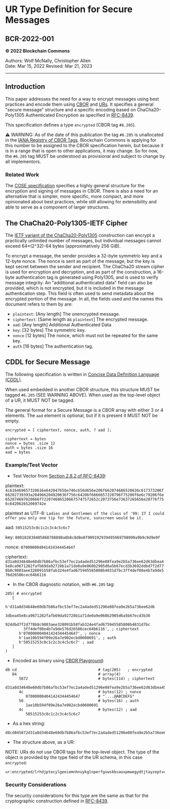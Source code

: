 # UR Type Definition for Secure Messages

## BCR-2022-001

**© 2022 Blockchain Commons**

Authors: Wolf McNally, Christopher Allen<br/>
Date: Mar 15, 2022
Revised: Mar 21, 2023

---

## Introduction

This paper addresses the need for a way to encrypt messages using best practices and encode them using [CBOR](https://cbor.io/) and [URs](https://github.com/BlockchainCommons/Research/blob/master/papers/bcr-2020-005-ur.md). It specifies a general "secure message" structure and a specific encoding based on ChaCha20-Poly1305 Authenticated Encryption as specified in [RFC-8439](https://datatracker.ietf.org/doc/html/rfc8439).

This specification defines a type `encrypted` (CBOR tag `#6.205`).

⚠️ WARNING: As of the date of this publication the tag `#6.205` is unallocated in the [IANA Registry of CBOR Tags](https://www.iana.org/assignments/cbor-tags/cbor-tags.xhtml). Blockchain Commons is applying for this number to be assigned to the CBOR specification herein, but because it is in a range that is open to other applications, it may change. So for now, the `#6.205` tag MUST be understood as provisional and subject to change by all implementors.

### Related Work

The [COSE specification](https://datatracker.ietf.org/doc/draft-ietf-cose-rfc8152bis-struct/) specifies a highly general structure for the encryption and signing of messages in CBOR. There is also a need for an alternative that is simpler, more specific, more compact, and more opinionated about best practices, while still allowing for extensibility and able to serve as a component of larger structures.

## The ChaCha20-Poly1305-IETF Cipher

The [IETF variant of the ChaCha20-Poly1305](https://datatracker.ietf.org/doc/html/rfc8439) construction can encrypt a practically unlimited number of messages, but individual messages cannot exceed 64*(2^32)-64 bytes (approximatively 256 GiB).

To encrypt a message, the sender provides a 32-byte symmetric key and a 12-byte nonce. The nonce is sent as part of the message, but the key is kept secret between the sender and recipient. The ChaCha20 stream cipher is used for encryption and decryption, and as part of the construction, a 16-byte authentication tag is generated using Poly1305, and is used to verify message integrity. An "additional authenticated data" field can also be provided, which is not encrypted, but it is included in the message authentication step. This field is often used to send metadata about the encrypted portion of the message. In all, the fields used and the names this document refers to them by are:

* `plaintext`: [Any length] The unencrypted message.
* `ciphertext`: [Same length as `plaintext`] The encrypted message.
* `aad`: [Any length] Additional Authenticated Data
* `key`: [32 bytes] The symmetric key.
* `nonce` [12 bytes] The nonce, which must not be repeated for the same key.
* `auth` [16 bytes] The authentication tag.

## CDDL for Secure Message

The following specification is written in [Concise Data Definition Language (CDDL)](https://tools.ietf.org/html/rfc8610).

When used embedded in another CBOR structure, this structure MUST be tagged `#6.205` (SEE WARNING ABOVE). When used as the top-level object of a UR, it MUST NOT be tagged.

The general format for a Secure Message is a CBOR array with either 3 or 4 elements. The `aad` element is optional, but if it is present it MUST NOT be empty.

```
encrypted = [ ciphertext, nonce, auth, ? aad ];

ciphertext = bytes
nonce = bytes .size 12
auth = bytes .size 16
aad = bytes
```

### Example/Test Vector

* Test Vector from [Section 2.8.2 of RFC-8439](https://datatracker.ietf.org/doc/html/rfc8439#section-2.8.2):

plaintext: `4c616469657320616e642047656e746c656d656e206f662074686520636c617373206f66202739393a204966204920636f756c64206f6666657220796f75206f6e6c79206f6e652074697020666f7220746865206675747572652c2073756e73637265656e20776f756c642062652069742e`

plaintext as UTF-8: `Ladies and Gentlemen of the class of '99: If I could offer you only one tip for the future, sunscreen would be it.`

aad: `50515253c0c1c2c3c4c5c6c7`

key: `808182838485868788898a8b8c8d8e8f909192939495969798999a9b9c9d9e9f`

nonce: `070000004041424344454647`

ciphertext: `d31a8d34648e60db7b86afbc53ef7ec2a4aded51296e08fea9e2b5a736ee62d63dbea45e8ca9671282fafb69da92728b1a71de0a9e060b2905d6a5b67ecd3b3692ddbd7f2d778b8c9803aee328091b58fab324e4fad675945585808b4831d7bc3ff4def08e4b7a9de576d26586cec64b6116`

* In the CBOR diagnostic notation, with `#6.205` tag:

```
205( # encrypted
   [
      h'd31a8d34648e60db7b86afbc53ef7ec2a4aded51296e08fea9e2b5a736ee62d6
        3dbea45e8ca9671282fafb69da92728b1a71de0a9e060b2905d6a5b67ecd3b36
        92ddbd7f2d778b8c9803aee328091b58fab324e4fad675945585808b4831d7bc
        3ff4def08e4b7a9de576d26586cec64b6116', ; ciphertext
      h'070000004041424344454647', ; nonce
      h'1ae10b594f09e26a7e902ecbd0600691', ; auth
      h'50515253c0c1c2c3c4c5c6c7' ; aad
   ]
)
```

* Encoded as binary using [CBOR Playground](https://cbor.me):

```
d8 cd                                    # tag(205)   ; encrypted
   84                                    # array(4)
      5872                               # bytes(114) ; ciphertext
         d31a8d34648e60db7b86afbc53ef7ec2a4aded51296e08fea9e2b5a736ee62d63dbea45e8ca9671282fafb69da92728b1a71de0a9e060b2905d6a5b67ecd3b3692ddbd7f2d778b8c9803aee328091b58fab324e4fad675945585808b4831d7bc3ff4def08e4b7a9de576d26586cec64b6116
      4c                                 # bytes(12) ; nonce
         070000004041424344454647        # "....@ABCDEFG"
      50                                 # bytes(16) ; auth
         1ae10b594f09e26a7e902ecbd0600691
      4c                                 # bytes(12) ; aad
         50515253c0c1c2c3c4c5c6c7
```

* As a hex string:

```
d8cd845872d31a8d34648e60db7b86afbc53ef7ec2a4aded51296e08fea9e2b5a736ee62d63dbea45e8ca9671282fafb69da92728b1a71de0a9e060b2905d6a5b67ecd3b3692ddbd7f2d778b8c9803aee328091b58fab324e4fad675945585808b4831d7bc3ff4def08e4b7a9de576d26586cec64b61164c070000004041424344454647501ae10b594f09e26a7e902ecbd06006914c50515253c0c1c2c3c4c5c6c7
```

* The structure above, as a UR:

NOTE: URs do not use CBOR tags for the top-level object. The type of the object is provided by the type field of the UR schema, in this case `encrypted`:

```
ur:encrypted/lrhdjptecylgeeiemnhnuykglnperfguwskbsaoxpmwegydtjtayzeptvoreosenwyidtbfsrnoxhylkptiobglfzszointnmojplucyjsuebknnambddtahtbonrpkbsnfrenmoutrylbdpktlulkmkaxplvldeascwhdzsqddkvezstbkpmwgolplalufdehtsrffhwkuewtmngrknntvwkotdihlntoswgrhscmgsataeaeaefzfpfwfxfyfefgflgdcyvybdhkgwasvoimkbmhdmsbtihnammegsgdgygmgurtsesasrssskswstcfnbpdct
```

### Security Considerations

The security considerations for this type are the same as that for the cryptographic construction defined in [RFC-8439](https://datatracker.ietf.org/doc/html/rfc8439).
